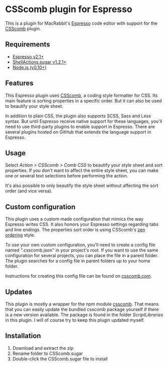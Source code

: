 # CSScomb plugin for Espresso
This is a plugin for MacRabbit's [Espresso](http://macrabbit.com/espresso/) code editor with support for the [CSScomb](https://github.com/csscomb/csscomb.js) plugin.

## Requirements
- [Espresso v2.1+](http://macrabbit.com/espresso/)
- [ShellActions.sugar v1.2.1+](https://github.com/onecrayon/ShellActions-sugar)
- [Node.js (v0.10+)](http://nodejs.org/)

## Features
This Espresso plugin uses [CSScomb](https://github.com/csscomb/csscomb.js), a coding style formatter for CSS. Its main feature is sorting properties in a specific order. But it can also be used to beautify your style sheet.

In addition to plain CSS, the plugin also supports SCSS, Sass and Less syntax. But until Espresso receive native support for these languages, you'll need to use third-party plugins to enable support in Espresso. There are several plugins hosted on GitHub that extends the language support in Espresso.

## Usage
Select *Action > CSScomb > Comb CSS* to beautify your style sheet and sort properties. If you don't want to affect the entire style sheet, you can make one or several text selections before performing the action.

It's also possible to only beautify the style sheet without affecting the sort order (and vice versa).

## Custom configuration
This plugin uses a custom made configuration that mimics the way Espresso writes CSS. It also honors your Espresso settings regarding tabs and line endings. The properties sort order is using CSScomb's [zen ordering](https://github.com/csscomb/csscomb.js/blob/master/config/zen.json) style.

To use your own custom configuration, you'll need to create a config file named ".csscomb.json" in your project's root. If you want to use the same configuration for several projects, you can place the file in a parent folder. The plugin searches for a config file in parent folders up to your home folder.

Instructions for creating this config file can be found on [csscomb.com](http://csscomb.com).

## Updates
This plugin is mostly a wrapper for the npm module [csscomb](https://www.npmjs.org/package/csscomb). That means that you can easily update the bundled csscomb package yourself if there is a new version available. The package is found in the folder *ScriptLibraries* in this plugin. I will of course try to keep this plugin updated myself.

## Installation

1. Download and extract the zip
2. Rename folder to CSScomb.sugar
3. Double-click the CSScomb.sugar file to install
